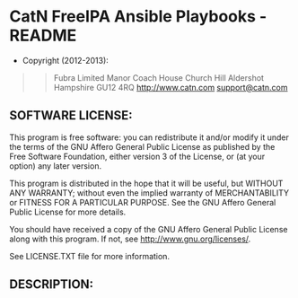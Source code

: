 CatN FreeIPA Ansible Playbooks - README
=======================================

+ Copyright (2012-2013):

> > Fubra Limited
> > Manor Coach House
> > Church Hill
> > Aldershot
> > Hampshire
> > GU12 4RQ
> > <http://www.catn.com>
> > <support@catn.com>


SOFTWARE LICENSE:
-----------------

This program is free software: you can redistribute it and/or modify it under the terms of the GNU Affero General Public License as published by the Free Software Foundation, either version 3 of the License, or (at your option) any later version.

This program is distributed in the hope that it will be useful, but WITHOUT ANY WARRANTY; without even the implied warranty of MERCHANTABILITY or FITNESS FOR A PARTICULAR PURPOSE.  See the GNU Affero General Public License for more details.

You should have received a copy of the GNU Affero General Public License along with this program.  If not, see <http://www.gnu.org/licenses/>.

See LICENSE.TXT file for more information.


DESCRIPTION:
------------
